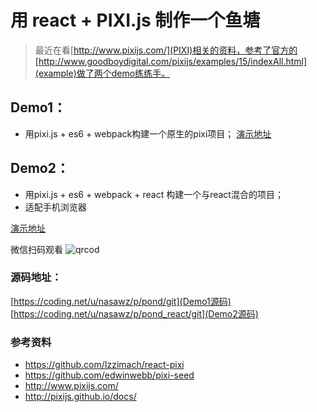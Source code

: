 # 用 react + PIXI.js 制作一个鱼塘

> 最近在看[http://www.pixijs.com/](PIXI)相关的资料，参考了官方的[http://www.goodboydigital.com/pixijs/examples/15/indexAll.html](example)做了两个demo练练手。

## Demo1：
* 用pixi.js + es6 + webpack构建一个原生的pixi项目；
[演示地址](http://p.baleina.cn/spa/pond/)

## Demo2：
* 用pixi.js + es6 + webpack + react 构建一个与react混合的项目；
* 适配手机浏览器

[演示地址](http://p.baleina.cn/spa/pond_react/)

微信扫码观看
![qrcod](http://ces00.b0.upaiyun.com/2015/12/24/upload_cb9d3b72b6d25f56b7b48665de905795.jpg)



### 源码地址：
[https://coding.net/u/nasawz/p/pond/git](Demo1源码)
[https://coding.net/u/nasawz/p/pond_react/git](Demo2源码)

### 参考资料
* https://github.com/Izzimach/react-pixi
* https://github.com/edwinwebb/pixi-seed
* http://www.pixijs.com/
* http://pixijs.github.io/docs/

